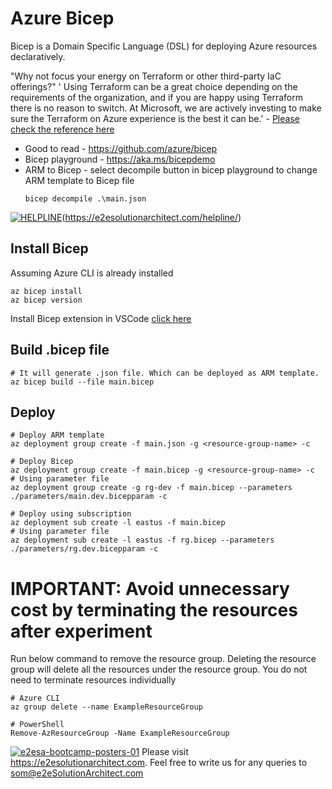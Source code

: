 # Azure Bicep

Bicep is a Domain Specific Language (DSL) for deploying Azure resources declaratively.

 "Why not focus your energy on Terraform or other third-party IaC offerings?"
' Using Terraform can be a great choice depending on the requirements of the organization, and if you are happy using Terraform there is no reason to switch. At Microsoft, we are actively investing to make sure the Terraform on Azure experience is the best it can be.' - [Please check the reference here](https://github.com/azure/bicep/#faq)


- Good to read - https://github.com/azure/bicep
- Bicep playground - https://aka.ms/bicepdemo
- ARM to Bicep - select decompile button in bicep playground to change ARM template to Bicep file
  ```
  bicep decompile .\main.json
  ```

[![HELPLINE](https://github.com/e2eSolutionArchitect/academy/assets/8308302/3b85acaf-50f5-4a4f-850d-46216de108af)](Helpline)(https://e2esolutionarchitect.com/helpline/)


## Install Bicep
Assuming Azure CLI is already installed

```
az bicep install
az bicep version
```

Install Bicep extension in VSCode [click here](https://learn.microsoft.com/en-us/azure/azure-resource-manager/bicep/install#visual-studio-code-and-bicep-extension)


## Build .bicep file
```
# It will generate .json file. Which can be deployed as ARM template. 
az bicep build --file main.bicep

```

## Deploy
```
# Deploy ARM template
az deployment group create -f main.json -g <resource-group-name> -c

# Deploy Bicep
az deployment group create -f main.bicep -g <resource-group-name> -c
# Using parameter file
az deployment group create -g rg-dev -f main.bicep --parameters ./parameters/main.dev.bicepparam -c

# Deploy using subscription
az deployment sub create -l eastus -f main.bicep
# Using parameter file
az deployment sub create -l eastus -f rg.bicep --parameters ./parameters/rg.dev.bicepparam -c
```

# IMPORTANT: Avoid unnecessary cost by terminating the resources after experiment
Run below command to remove the resource group. Deleting the resource group will delete all the resources under the resource group. You do not need to terminate resources individually
```
# Azure CLI
az group delete --name ExampleResourceGroup

# PowerShell
Remove-AzResourceGroup -Name ExampleResourceGroup

```

[![e2esa-bootcamp-posters-01](https://github.com/e2eSolutionArchitect/terraform/assets/62712515/485d9a63-da4b-4308-853d-cca3a5334e89)](https://e2esolutionarchitect.eventbrite.ca)
Please visit https://e2esolutionarchitect.com. Feel free to write us for any queries to som@e2eSolutionArchitect.com
